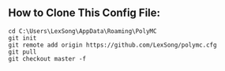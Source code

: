 ## How to Clone This Config File:

```
cd C:\Users\LexSong\AppData\Roaming\PolyMC
git init
git remote add origin https://github.com/LexSong/polymc.cfg
git pull
git checkout master -f
```
